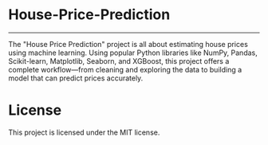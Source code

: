 # House-Price-Prediction
---
The "House Price Prediction" project is all about estimating house prices using machine learning.
Using popular Python libraries like NumPy, Pandas, Scikit-learn, Matplotlib, Seaborn, and XGBoost, this project offers a complete workflow—from cleaning and exploring the data to building a model that can predict prices accurately.

# License

This project is licensed under the MIT license.
